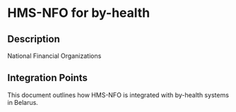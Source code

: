 # HMS-NFO for by-health

## Description

National Financial Organizations

## Integration Points

This document outlines how HMS-NFO is integrated with by-health systems in Belarus.
